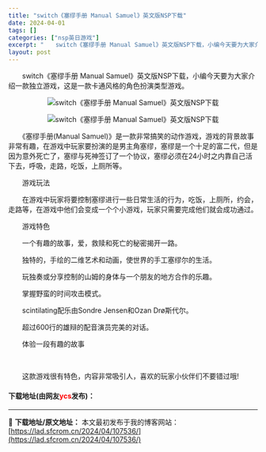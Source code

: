 ```yaml
---
title: "switch《塞缪手册 Manual Samuel》英文版NSP下载"
date: 2024-04-01
tags: []
categories: ["nsp英日游戏"]
excerpt: "　　switch《塞缪手册 Manual Samuel》英文版NSP下载，小编今天要为大家介绍一款独立游戏，这是一款卡通风格的角色扮演类型游戏。 　　《塞缪手册(Manual Samuel)》是一款非常搞笑的动作游戏，游戏的背景故事非常有趣，在游戏中玩家要扮演的是男主角塞缪，塞缪是一个十足的富二代，&hellip;"
layout: post
---
```


 <p>　　switch《塞缪手册 Manual Samuel》英文版NSP下载，小编今天要为大家介绍一款独立游戏，这是一款卡通风格的角色扮演类型游戏。</p> <p align="center"><img align="" border="0" src="https://lad.sfcrom.cn/wp-content/uploads/2024/04/20240401_660a34b6b5475.webp" alt="switch《塞缪手册 Manual Samuel》英文版NSP下载" /></p> <p align="center"><img align="" border="0" src="https://lad.sfcrom.cn/wp-content/uploads/2024/04/20240401_660a34b70733b.webp" alt="switch《塞缪手册 Manual Samuel》英文版NSP下载" /></p> <p>　　《塞缪手册(Manual Samuel)》是一款非常搞笑的动作游戏，游戏的背景故事非常有趣，在游戏中玩家要扮演的是男主角塞缪，塞缪是一个十足的富二代，但是因为意外死亡了，塞缪与死神签订了一个协议，塞缪必须在24小时之内靠自己活下去，呼吸，走路，吃饭，上厕所等。</p> <p>　　游戏玩法</p> <p>　　在游戏中玩家将要控制塞缪进行一些日常生活的行为，吃饭，上厕所，约会，走路等，在游戏中他们会变成一个个小游戏，玩家只需要完成他们就会成功通过。</p> <p>　　游戏特色</p> <p>　　一个有趣的故事，爱，救赎和死亡的秘密揭开一路。</p> <p>　　独特的，手绘的二维艺术和动画，使世界的手工塞缪尔的生活。</p> <p>　　玩独奏或分享控制的山姆的身体与一个朋友的地方合作的乐趣。</p> <p>　　掌握野蛮的时间攻击模式。</p> <p>　　scintilating配乐由Sondre Jensen和Ozan Dr&oslash;斯代尔。</p> <p>　　超过600行的雄辩的配音演员完美的对话。</p> <p>　　体验一段有趣的故事</p> <p>&nbsp;</p> <p>　　这款游戏很有特色，内容非常吸引人，喜欢的玩家小伙伴们不要错过哦!</p> <p><h4>下载地址(由网友<font color="red">ycs</font>发布)：</h4></p> 

---
📖 **下载地址/原文地址：** 本文最初发布于我的博客网站：[https://lad.sfcrom.cn/2024/04/107536/](https://lad.sfcrom.cn/2024/04/107536/)
